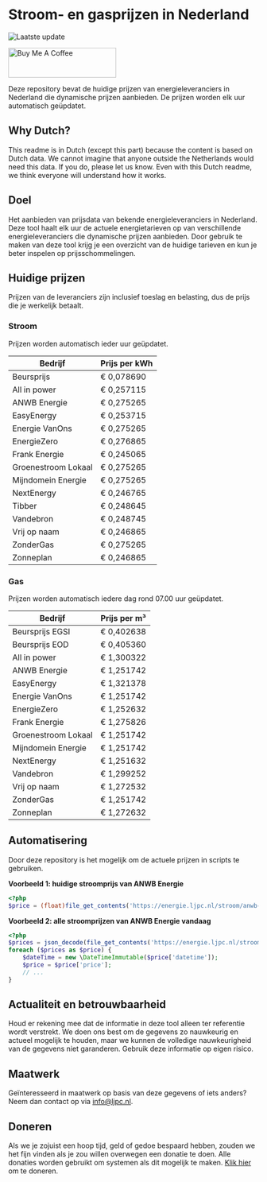 # Stroom- en gasprijzen in Nederland

![Laatste update](https://img.shields.io/badge/laatste%20update-2024--12--18%2015%3A00%20CET-brightgreen)

<a href="https://www.buymeacoffee.com/Lars-" target="_blank"><img src="https://cdn.buymeacoffee.com/buttons/v2/default-orange.png" alt="Buy Me A Coffee" height="60" style="height: 60px !important;width: 217px !important;" ></a>

Deze repository bevat de huidige prijzen van energieleveranciers in Nederland die dynamische prijzen aanbieden. De prijzen worden elk uur automatisch geüpdatet.

## Why Dutch?

This readme is in Dutch (except this part) because the content is based on Dutch data. We cannot imagine that anyone outside the Netherlands would need this data. If you do, please let us know. Even with this Dutch readme, we think
everyone will understand how it works.

## Doel

Het aanbieden van prijsdata van bekende energieleveranciers in Nederland. Deze tool haalt elk uur de actuele energietarieven op van verschillende energieleveranciers die dynamische prijzen aanbieden. Door gebruik te maken van deze tool
krijg je een overzicht van de huidige tarieven en kun je beter inspelen op prijsschommelingen.

## Huidige prijzen

Prijzen van de leveranciers zijn inclusief toeslag en belasting, dus de prijs die je werkelijk betaalt.

### Stroom

Prijzen worden automatisch ieder uur geüpdatet.

 Bedrijf | Prijs per kWh 
---------|---------------
Beursprijs | € 0,078690
All in power | € 0,257115
ANWB Energie | € 0,275265
EasyEnergy | € 0,253715
Energie VanOns | € 0,275265
EnergieZero | € 0,276865
Frank Energie | € 0,245065
Groenestroom Lokaal | € 0,275265
Mijndomein Energie | € 0,275265
NextEnergy | € 0,246765
Tibber | € 0,248645
Vandebron | € 0,248745
Vrij op naam | € 0,246865
ZonderGas | € 0,275265
Zonneplan | € 0,246865


### Gas

Prijzen worden automatisch iedere dag rond 07.00 uur geüpdatet.

 Bedrijf | Prijs per m³ 
---------|--------------
Beursprijs EGSI | € 0,402638
Beursprijs EOD | € 0,405360
All in power | € 1,300322
ANWB Energie | € 1,251742
EasyEnergy | € 1,321378
Energie VanOns | € 1,251742
EnergieZero | € 1,252632
Frank Energie | € 1,275826
Groenestroom Lokaal | € 1,251742
Mijndomein Energie | € 1,251742
NextEnergy | € 1,251632
Vandebron | € 1,299252
Vrij op naam | € 1,272532
ZonderGas | € 1,251742
Zonneplan | € 1,272632


## Automatisering

Door deze repository is het mogelijk om de actuele prijzen in scripts te gebruiken.

**Voorbeeld 1: huidige stroomprijs van ANWB Energie**

```php
<?php
$price = (float)file_get_contents('https://energie.ljpc.nl/stroom/anwb-energie-nu.txt');

```

**Voorbeeld 2: alle stroomprijzen van ANWB Energie vandaag**

```php
<?php
$prices = json_decode(file_get_contents('https://energie.ljpc.nl/stroom/all-in-power-vandaag.json'),true);
foreach ($prices as $price) {
    $dateTime = new \DateTimeImmutable($price['datetime']);
    $price = $price['price'];
    // ...
}
```

## Actualiteit en betrouwbaarheid

Houd er rekening mee dat de informatie in deze tool alleen ter referentie wordt verstrekt. We doen ons best om de gegevens zo nauwkeurig en actueel mogelijk te houden, maar we kunnen de volledige nauwkeurigheid van de gegevens niet
garanderen. Gebruik deze informatie op eigen risico.

## Maatwerk

Geïnteresseerd in maatwerk op basis van deze gegevens of iets anders? Neem dan contact op
via [info@ljpc.nl](mailto:info@ljpc.nl?subject=Energie%20prijzen).

## Doneren

Als we je zojuist een hoop tijd, geld of gedoe bespaard hebben, zouden we het fijn vinden als je zou willen overwegen een
donatie te doen. Alle donaties worden gebruikt om systemen als dit mogelijk te
maken. [Klik hier](https://www.buymeacoffee.com/Lars-) om te doneren.
